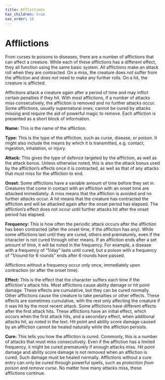```yaml
---
title: Afflictions
has_children: true
nav_order: 16
---
```


# Afflictions
From curses to poisons to diseases, there are a number of afflictions that can affect a creature. While each of these afflictions has a different effect, they all function using the same basic system. All afflictions make an attack roll when they are contracted. On a miss, the creature does not suffer from the affliction and does not need to make any further rolls. On a hit, the creature is afflicted.

Afflictions attack a creature again after a period of time and may inflict certain penalties if they hit. With most afflictions, if a number of attacks miss consecutively, the affliction is removed and no further attacks occur. Some afflictions, usually supernatural ones, cannot be cured by attacks missing and require the aid of powerful magic to remove. Each affliction is presented as a short block of information.

**Name:** This is the name of the affliction.

**Type:** This is the type of the affliction, such as curse, disease, or poison. It might also include the means by which it is transmitted, e.g. contact, ingestion, inhalation, or injury.

**Attack:** This gives the type of defence targeted by the affliction, as well as the attack bonus. Unless otherwise noted, this is also the attack bonus used by the affliction’s effects once it is contracted, as well as that of any attacks that must miss for the affliction to end.

**Onset:** Some afflictions have a variable amount of time before they set in. Creatures that come in contact with an affliction with an onset time are attacked immediately. A miss means that the affliction is avoided and no further attacks occur. A hit means that the creature has contracted the affliction and will be attacked again after the onset period has elapsed. The affliction’s effect does not occur until further attacks hit after the onset period has elapsed.

**Frequency:** This is how often the periodic attack occurs after the affliction has been contracted (after the onset time, if the affliction has any). While some afflictions last until they are cured, others end prematurely, even if the character is not cured through other means. If an affliction ends after a set amount of time, it will be noted in the frequency. For example, a disease with a frequency of “1/day” lasts until cured, but a poison with a frequency of “1/round for 6 rounds” ends after 6 rounds have passed.

Afflictions without a frequency occur only once, immediately upon contraction (or after the onset time).

**Effect:** This is the effect that the character suffers each time if the affliction's attack hits. Most afflictions cause ability damage or hit point damage. These effects are cumulative, but they can be cured normally. Other afflictions cause the creature to take penalties or other effects. These effects are sometimes cumulative, with the rest only affecting the creature if it was hit by the most recent attack. Some afflictions have different effects after the first attack hits. These afflictions have an initial effect, which occurs when the first attack hits, and a secondary effect, when additional attacks hit, as noted in the text. Hit point and ability score damage caused by an affliction cannot be healed naturally while the affliction persists.

**Cure:** This tells you how the affliction is cured. Commonly, this is a number of attacks that must miss consecutively. Even if the affliction has a limited frequency, it might be cured prematurely if enough attacks miss. Hit point damage and ability score damage is not removed when an affliction is cured. Such damage must be healed normally. Afflictions without a cure entry can only be cured through powerful spells, such as *protection from poison* and *remove curse*. No matter how many attacks miss, these afflictions continue.
